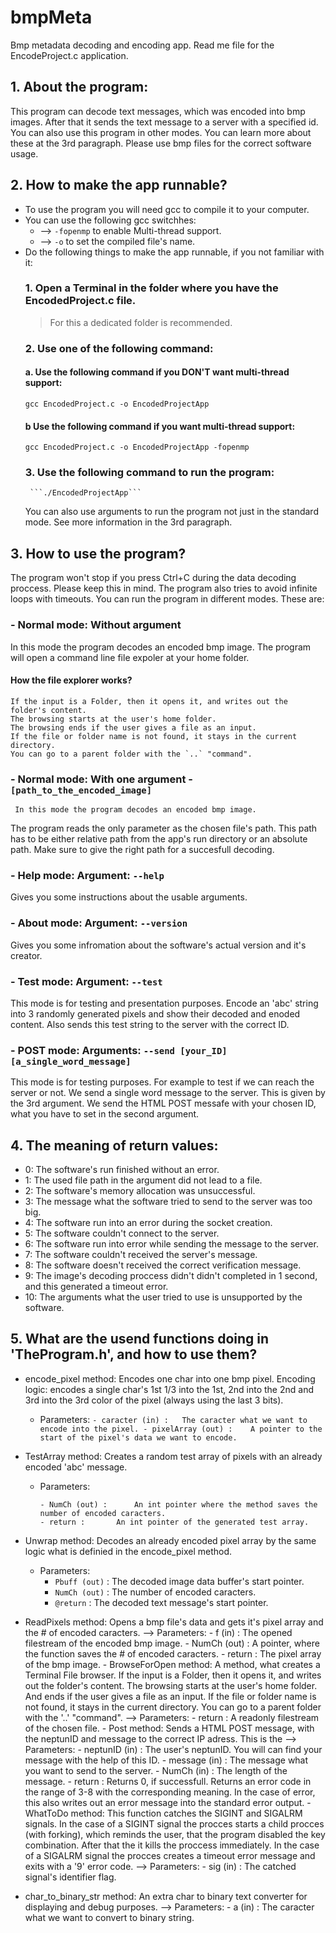 # bmpMeta
Bmp metadata decoding and encoding app. Read me file for the EncodeProject.c application.

## 1. About the program:
   This program can decode text messages, which was encoded into bmp images.
   After that it sends the text message to a server with a specified id.
   You can also use this program in other modes. You can learn more about these at the 3rd paragraph.
   Please use bmp files for the correct software usage.

## 2. How to make the app runnable?
   - To use the program you will need gcc to compile it to your computer.
   - You can use the following gcc switchhes:
     - -->	`-fopenmp` to enable Multi-thread support.
     - -->	`-o` to set the compiled file's name. 	
   - Do the following things to make the app runnable, if you not familiar with it:
     ### 1.	Open a Terminal in the folder where you have the EncodedProject.c file.
        > For this a dedicated folder is recommended.
     ### 2. Use one of the following command:
        #### a. Use the following command if you **DON'T** want multi-thread support:
	  ```gcc EncodedProject.c -o EncodedProjectApp```
        #### b Use the following command if you want multi-thread support:
	  ```gcc EncodedProject.c -o EncodedProjectApp -fopenmp```
     ### 3. Use the following command to run the program:
          ```./EncodedProjectApp```
	  You can also use arguments to run the program not just in the standard mode.
	  See more information in the 3rd paragraph.
 ## 3. How to use the program?
   The program won't stop if you press Ctrl+C during the data decoding proccess. Please keep this in mind.
   The program also tries to avoid infinite loops with timeouts.
   You can run the program in different modes. These are:
 ### - Normal mode: Without argument
   In this mode the program decodes an encoded bmp image.
   The program will open a command line file expoler at your home folder.
 #### How the file explorer works?
    If the input is a Folder, then it opens it, and writes out the folder's content.
    The browsing starts at the user's home folder.
    The browsing ends if the user gives a file as an input.
    If the file or folder name is not found, it stays in the current directory.
    You can go to a parent folder with the `..` "command".
 ### - Normal mode: With one argument - `[path_to_the_encoded_image]`
     In this mode the program decodes an encoded bmp image.
 The program reads the only parameter as the chosen file's path.
			This path has to be either relative path from the app's run directory or an absolute path.
			Make sure to give the right path for a succesfull decoding.
### - Help mode: Argument: `--help`
   Gives you some instructions about the usable arguments.
### - About mode: Argument: `--version`
   Gives you some infromation about the software's actual version and it's creator.
### - Test mode: Argument: `--test`
   This mode is for testing and presentation purposes. Encode an 'abc' string into 3 randomly generated pixels and show their decoded and enoded content. Also sends this test string to the server with the correct ID.
### - POST mode: Arguments: `--send [your_ID] [a_single_word_message]`
   This mode is for testing purposes. For example to test if we can reach the server or not.
   We send a single word message to the server. This is given by the 3rd argument.
   We send the HTML POST messafe with your chosen ID, what you have to set in the second argument.

## 4. The meaning of return values:
   - 0:	The software's run finished without an error.
   - 1:	The used file path in the argument did not lead to a file.
   - 2:	The software's memory allocation was unsuccessful.
   - 3:	The message what the software tried to send to the server was too big.
   - 4:	The software run into an error during the socket creation.
   - 5:	The software couldn't connect to the server.
   - 6:	The software run into error while sending the message to the server.
   - 7:	The software couldn't received the server's message.
   - 8:	The software doesn't received the correct verification message.
   - 9:	The image's decoding proccess didn't didn't completed in 1 second, and this generated a timeout error.
   - 10: The arguments what the user tried to use is unsupported by the software.

## 5. What are the usend functions doing in 'TheProgram.h', and how to use them?
   - encode_pixel method:
     Encodes one char into one bmp pixel.
     Encoding logic: encodes a single char's 1st 1/3 into the 1st, 2nd into the 2nd and 3rd into the 3rd color of the pixel (always using the last 3 bits).
     - Parameters:
	```
	- caracter (in) :	The caracter what we want to encode into the pixel.
	- pixelArray (out) :	A pointer to the start of the pixel's data we want to encode.
	```
   - TestArray method:
     Creates a random test array of pixels with an already encoded 'abc' message.
     - Parameters:
       ```
       - NumCh (out) :		An int pointer where the method saves the number of encoded caracters.
       - return :		An int pointer of the generated test array.
       ```
   - Unwrap method:
     Decodes an already encoded pixel array by the same logic what is definied in the encode_pixel method.
     - Parameters:
       - `Pbuff (out)` :	The decoded image data buffer's start pointer.
       - `NumCh (out)` :	The number of encoded caracters.
       - `@return` :		The decoded text message's start pointer.

   - ReadPixels method:
		Opens a bmp file's data and gets it's pixel array and the # of encoded caracters.
			--> Parameters:
				- f (in) :		The opened filestream of the encoded bmp image.
				- NumCh (out) :		A pointer, where the function saves the # of encoded caracters.
				- return :		The pixel array of the bmp image.
    - BrowseForOpen method:
		A method, what creates a Terminal File browser.
		If the input is a Folder, then it opens it, and writes out the folder's content.
		The browsing starts at the user's home folder. And ends if the user gives a file as an input.
		If the file or folder name is not found, it stays in the current directory.
		You can go to a parent folder with the '..' "command".
			--> Parameters:
				- return :		A readonly filestream of the chosen file.
    - Post method:
		Sends a HTML POST message, with the neptunID and message to the correct IP adress. This is the 
			--> Parameters:
				- neptunID (in) :	The user's neptunID. You will can find your message with the help of this ID.
				- message (in) :	The message what you want to send to the server.
				- NumCh (in) :		The length of the message.
				- return :		Returns 0, if successfull.
								Returns an error code in the range of 3-8 with the corresponding meaning.
								In the case of error, this also writes out an error message into the standard error output.
    - WhatToDo method:
		This function catches the SIGINT and SIGALRM signals.
		In the case of a SIGINT signal the procces starts a child procces (with forking), which reminds the user,
		that the program disabled the key combination. After that the it kills the proccess immediately.
		In the case of a SIGALRM signal the procces creates a timeout error message and exits with a '9' error code.
			--> Parameters:
				- sig (in) :		The catched signal's identifier flag.
   - char_to_binary_str method:
		An extra char to binary text converter for displaying and debug purposes.
			--> Parameters:
				- a (in) :		The caracter what we want to convert to binary string.
